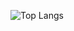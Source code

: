 <!--https://github-readme-stats.vercel.app/api/top-langs/?username=yourusername&layout=compact -->
![Top Langs](https://github-readme-stats.vercel.app/api/top-langs/?username=Samyam03&layout=compact)
